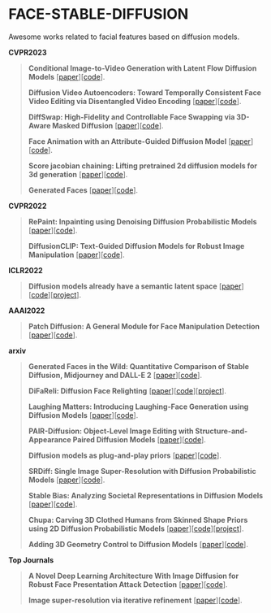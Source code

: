 # FACE-STABLE-DIFFUSION
Awesome works related to facial features based on diffusion models. 

**CVPR2023**

> **Conditional Image-to-Video Generation with Latent Flow Diffusion Models** [[paper](https://arxiv.org/abs/2303.13744)][[code](https://github.com/nihaomiao/CVPR23_LFDM)].
> 
> **Diffusion Video Autoencoders: Toward Temporally Consistent Face Video Editing via Disentangled Video Encoding** [[paper](https://openaccess.thecvf.com/content/CVPR2023/papers/Kim_Diffusion_Video_Autoencoders_Toward_Temporally_Consistent_Face_Video_Editing_via_CVPR_2023_paper.pdf)][[code](https://github.com/nihaomiao/CVPR23_LFDM)].
> 
> **DiffSwap: High-Fidelity and Controllable Face Swapping via 3D-Aware Masked Diffusion** [[paper](https://openaccess.thecvf.com/content/CVPR2023/papers/Zhao_DiffSwap_High-Fidelity_and_Controllable_Face_Swapping_via_3D-Aware_Masked_Diffusion_CVPR_2023_paper.pdf)][[code](https://github.com/zengbohan0217/FADM)].
>
> **Face Animation with an Attribute-Guided Diffusion Model** [[paper](https://openaccess.thecvf.com/content/CVPR2023W/GCV/papers/Zeng_Face_Animation_With_an_Attribute-Guided_Diffusion_Model_CVPRW_2023_paper.pdf)][[code]()].
>
>  **Score jacobian chaining: Lifting pretrained 2d diffusion models for 3d generation** [[paper](https://openaccess.thecvf.com/content/CVPR2023/papers/Wang_Score_Jacobian_Chaining_Lifting_Pretrained_2D_Diffusion_Models_for_3D_CVPR_2023_paper.pdf)][[code]()].
> 
>  **Generated Faces** [[paper]()][[code]()].
> 
> 

**CVPR2022**

> **RePaint: Inpainting using Denoising Diffusion Probabilistic Models** [[paper](https://openaccess.thecvf.com/content/CVPR2022/papers/Lugmayr_RePaint_Inpainting_Using_Denoising_Diffusion_Probabilistic_Models_CVPR_2022_paper.pdf)][[code](https://www.git.io/RePaint)].
>
>  **DiffusionCLIP: Text-Guided Diffusion Models for Robust Image Manipulation** [[paper](https://openaccess.thecvf.com/content/CVPR2022/papers/Kim_DiffusionCLIP_Text-Guided_Diffusion_Models_for_Robust_Image_Manipulation_CVPR_2022_paper.pdf)][[code](https://github.com/gwang-kim/DiffusionCLIP)].


**ICLR2022**

>  **Diffusion models already have a semantic latent space** [[paper](https://arxiv.org/pdf/2210.10960.pdf)][[code]()][[project](https://kwonminki.github.io/Asyrp/)].

**AAAI2022**

> **Patch Diffusion: A General Module for Face Manipulation Detection** [[paper](https://ojs.aaai.org/index.php/AAAI/article/view/20233)][[code]()].
>

**arxiv**

> **Generated Faces in the Wild: Quantitative Comparison of Stable Diffusion, Midjourney and DALL-E 2** [[paper]((https://arxiv.org/pdf/2210.00586.pdf)https://arxiv.org/pdf/2210.00586.pdf)][[code]()].
>
> **DiFaReli: Diffusion Face Relighting** [[paper](https://arxiv.org/pdf/2304.09479.pdf)][[code]()][[project](https://diffusion-face-relighting.github.io/)].
>
> **Laughing Matters: Introducing Laughing-Face Generation using Diffusion Models** [[paper](https://arxiv.org/pdf/2305.08854.pdf)][[code]()].
>
> **PAIR-Diffusion: Object-Level Image Editing with Structure-and-Appearance Paired Diffusion Models** [[paper](https://arxiv.org/pdf/2303.17546.pdf)][[code](https://github.com/Picsart-AI-Research/PAIR-Diffusion)].
>
>  **Diffusion models as plug-and-play priors** [[paper](https://arxiv.org/pdf/2206.09012.pdf)][[code](https://github.com/AlexGraikos/diffusion_priors)].
> 
> **SRDiff: Single Image Super-Resolution with Diffusion Probabilistic Models** [[paper](https://arxiv.org/pdf/2104.14951.pdf)][[code]()].
> 
> **Stable Bias: Analyzing Societal Representations in Diffusion Models** [[paper](https://arxiv.org/abs/2303.11408)][[code]()].
>
> **Chupa: Carving 3D Clothed Humans from Skinned Shape Priors using 2D Diffusion Probabilistic Models** [[paper](https://arxiv.org/pdf/2305.11870.pdf)][[code]()][[project](https://snuvclab.github.io/chupa/)].
>
> **Adding 3D Geometry Control to Diffusion Models** [[paper](https://arxiv.org/pdf/2306.08103.pdf)][[code]()].



**Top Journals**
>  **A Novel Deep Learning Architecture With Image Diffusion for Robust Face Presentation Attack Detection** [[paper](https://ieeexplore.ieee.org/stamp/stamp.jsp?arnumber=10149339)][[code]()].
>
> **Image super-resolution via iterative refinement** [[paper](https://ieeexplore.ieee.org/stamp/stamp.jsp?arnumber=9887996)][[code]()].
